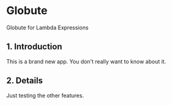 # Globute
Globute for Lambda Expressions


## 1. Introduction
This is a brand new app. You don't really want to know about it.

## 2. Details
Just testing the other features.
